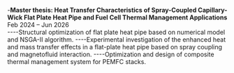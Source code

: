 -<strong>Master thesis: Heat Transfer Characteristics of Spray-Coupled Capillary-Wick Flat Plate Heat Pipe and Fuel Cell Thermal Management Applications</strong>		Feb 2024 – Jun 2026                                                                                                           
----Structural optimization of flat plate heat pipe based on numerical model and NSGA-Ⅱ algorithm.
----Experimental investigation of the enhanced heat and mass transfer effects in a flat-plate heat pipe based on spray coupling and magnetofluid interaction.
----Optimization and design of composite thermal management system for PEMFC stacks.
